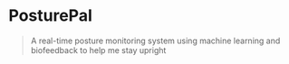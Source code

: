 # PosturePal
> A real-time posture monitoring system using machine learning and biofeedback to help me stay upright

